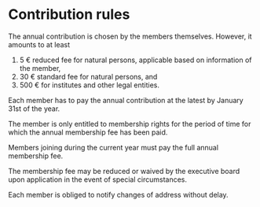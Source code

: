 # Contribution rules

The annual contribution is chosen by the members themselves. However, it amounts to at least
1. 5 € reduced fee for natural persons, applicable based on information of the member,
2. 30 € standard fee for natural persons, and 
3. 500 € for institutes and other legal entities. 

Each member has to pay the annual contribution at the latest by January 31st of the year.

The member is only entitled to membership rights for the period of time
for which the annual membership fee has been paid.

Members joining during the current year must
pay the full annual membership fee.

The membership fee may be reduced or waived by the executive board
upon application in the event of special circumstances. 

Each member is obliged to notify changes of address without delay. 

